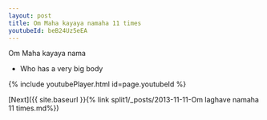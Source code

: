 ```yaml
---
layout: post
title: Om Maha kayaya namaha 11 times
youtubeId: beB24Uz5eEA
---
```

 
 
Om Maha kayaya nama 
 
 -  Who has a very big body 
 
  
 
  
 
 
 
 
 
 


{% include youtubePlayer.html id=page.youtubeId %}
 
[Next]({{ site.baseurl }}{% link  split1/_posts/2013-11-11-Om laghave namaha 11 times.md%})
 
